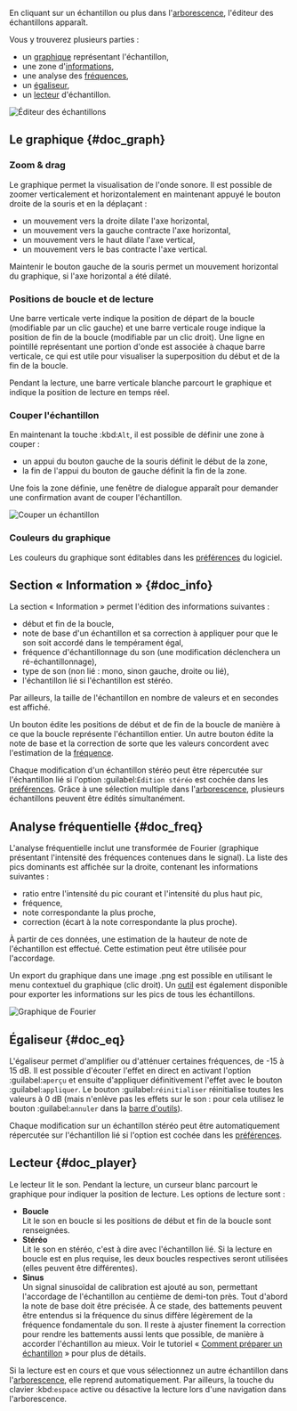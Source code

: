 En cliquant sur un échantillon ou plus dans l'[arborescence](manual/soundfont-editor/tree.md), l'éditeur des échantillons apparaît.

Vous y trouverez plusieurs parties&nbsp;:

* un [graphique](#doc_graph) représentant l'échantillon,
* une zone d'[informations](#doc_info),
* une analyse des [fréquences](#doc_freq),
* un [égaliseur](#doc_eq),
* un [lecteur](#doc_player) d'échantillon.


![Éditeur des échantillons](images/edit_sample.png "Éditeur des échantillons")


## Le graphique {#doc_graph}


### Zoom & drag


Le graphique permet la visualisation de l'onde sonore.
Il est possible de zoomer verticalement et horizontalement en maintenant appuyé le bouton droite de la souris et en la déplaçant&nbsp;:

* un mouvement vers la droite dilate l'axe horizontal,
* un mouvement vers la gauche contracte l'axe horizontal,
* un mouvement vers le haut dilate l'axe vertical,
* un mouvement vers le bas contracte l'axe vertical.

Maintenir le bouton gauche de la souris permet un mouvement horizontal du graphique, si l'axe horizontal a été dilaté.


### Positions de boucle et de lecture


Une barre verticale verte indique la position de départ de la boucle (modifiable par un clic gauche) et une barre verticale rouge indique la position de fin de la boucle (modifiable par un clic droit).
Une ligne en pointillé représentant une portion d'onde est associée à chaque barre verticale, ce qui est utile pour visualiser la superposition du début et de la fin de la boucle.

Pendant la lecture, une barre verticale blanche parcourt le graphique et indique la position de lecture en temps réel.


### Couper l'échantillon


En maintenant la touche :kbd:`Alt`, il est possible de définir une zone à couper&nbsp;:

* un appui du bouton gauche de la souris définit le début de la zone,
* la fin de l'appui du bouton de gauche définit la fin de la zone.

Une fois la zone définie, une fenêtre de dialogue apparaît pour demander une confirmation avant de couper l'échantillon.


![Couper un échantillon](images/cutting_sample.png "Couper un échantillon")


### Couleurs du graphique


Les couleurs du graphique sont éditables dans les [préférences](manual/settings.md#doc_interface) du logiciel.


## Section «&nbsp;Information&nbsp;» {#doc_info}


La section «&nbsp;Information&nbsp;» permet l'édition des informations suivantes&nbsp;:

* début et fin de la boucle,
* note de base d'un échantillon et sa correction à appliquer pour que le son soit accordé dans le tempérament égal,
* fréquence d'échantillonnage du son (une modification déclenchera un ré-échantillonnage),
* type de son (non lié&nbsp;: mono, sinon gauche, droite ou lié),
* l'échantillon lié si l'échantillon est stéréo.

Par ailleurs, la taille de l'échantillon en nombre de valeurs et en secondes est affiché.

Un bouton édite les positions de début et de fin de la boucle de manière à ce que la boucle représente l'échantillon entier.
Un autre bouton édite la note de base et la correction de sorte que les valeurs concordent avec l'estimation de la [fréquence](#doc_freq).

Chaque modification d'un échantillon stéréo peut être répercutée sur l'échantillon lié si l'option :guilabel:`Édition stéréo` est cochée dans les [préférences](manual/settings.md#doc_general).
Grâce à une sélection multiple dans l'[arborescence](manual/soundfont-editor/tree.md), plusieurs échantillons peuvent être édités simultanément.


## Analyse fréquentielle {#doc_freq}


L'analyse fréquentielle inclut une transformée de Fourier (graphique présentant l'intensité des fréquences contenues dans le signal).
La liste des pics dominants est affichée sur la droite, contenant les informations suivantes&nbsp;:

* ratio entre l'intensité du pic courant et l'intensité du plus haut pic,
* fréquence,
* note correspondante la plus proche,
* correction (écart à la note correspondante la plus proche).

À partir de ces données, une estimation de la hauteur de note de l'échantillon est effectué.
Cette estimation peut être utilisée pour l'accordage.

Un export du graphique dans une image .png est possible en utilisant le menu contextuel du graphique (clic droit).
Un [outil](manual/soundfont-editor/tools/sample-tools.md#doc_peakfrequencies) est également disponible pour exporter les informations sur les pics de tous les échantillons.


![Graphique de Fourier](images/fourier_graph.png "Graphique de Fourier")


## Égaliseur {#doc_eq}


L'égaliseur permet d'amplifier ou d'atténuer certaines fréquences, de -15 à 15 dB.
Il est possible d'écouter l'effet en direct en activant l'option :guilabel:`aperçu` et ensuite d'appliquer définitivement l'effet avec le bouton :guilabel:`appliquer`.
Le bouton :guilabel:`réinitialiser` réinitialise toutes les valeurs à 0 dB (mais n'enlève pas les effets sur le son&nbsp;: pour cela utilisez le bouton :guilabel:`annuler` dans la [barre d'outils](manual/soundfont-editor/toolbar.md#doc_edit)).

Chaque modification sur un échantillon stéréo peut être automatiquement répercutée sur l'échantillon lié si l'option est cochée dans les [préférences](manual/settings.md#doc_general).


## Lecteur {#doc_player}


Le lecteur lit le son.
Pendant la lecture, un curseur blanc parcourt le graphique pour indiquer la position de lecture.
Les options de lecture sont&nbsp;:

* **Boucle**\
  Lit le son en boucle si les positions de début et fin de la boucle sont renseignées.
* **Stéréo**\
  Lit le son en stéréo, c'est à dire avec l'échantillon lié.
  Si la lecture en boucle est en plus requise, les deux boucles respectives seront utilisées (elles peuvent être différentes).
* **Sinus**\
  Un signal sinusoïdal de calibration est ajouté au son, permettant l'accordage de l'échantillon au centième de demi-ton près.
  Tout d'abord la note de base doit être précisée.
  À ce stade, des battements peuvent être entendus si la fréquence du sinus diffère légèrement de la fréquence fondamentale du son.
  Il reste à ajuster finement la correction pour rendre les battements aussi lents que possible, de manière à accorder l'échantillon au mieux.
  Voir le tutoriel «&nbsp;[Comment préparer un échantillon](tutorials/how-to-prepare-a-sample.md)&nbsp;» pour plus de détails.

Si la lecture est en cours et que vous sélectionnez un autre échantillon dans l'[arborescence](manual/soundfont-editor/tree.md), elle reprend automatiquement.
Par ailleurs, la touche du clavier :kbd:`espace` active ou désactive la lecture lors d'une navigation dans l'arborescence.